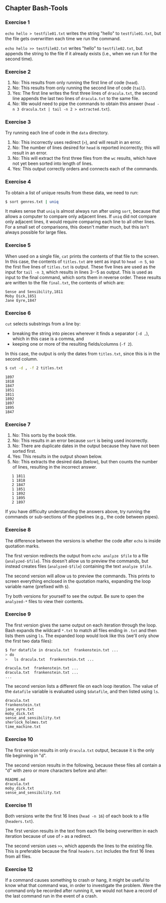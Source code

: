 
## Chapter Bash-Tools

### Exercise 1

`echo hello > testfile01.txt` writes the string "hello" to `testfile01.txt`,
but the file gets overwritten each time we run the command.

`echo hello >> testfile02.txt` writes "hello" to `testfile02.txt`,
but appends the string to the file if it already exists (i.e., when we run it for the second time).

### Exercise 2

1. No: This results from only running the first line of code (`head`).
2. No: This results from only running the second line of code (`tail`).
3. Yes: The first line writes the first three lines of `dracula.txt`,
the second line appends the last two lines of `dracula.txt` to the same file.
4. No: We would need to pipe the commands to obtain this answer (`head -n 3 dracula.txt | tail -n 2 > extracted.txt`).

### Exercise 3

Try running each line of code in the `data` directory.

1. No: This incorrectly uses redirect (`>`), 
and will result in an error.
2. No: The number of lines desired for `head` is reported incorrectly;
this will result in an error.
3. No: This will extract the first three files from the `wc` results,
which have not yet been sorted into length of lines.
4. Yes: This output correctly orders and connects each of the commands.

### Exercise 4

To obtain a list of unique results from these data,
we need to run:

```bash
$ sort genres.txt | uniq
```

It makes sense that `uniq` is almost always run after using `sort`,
because that allows a computer to compare only adjacent lines.
If `uniq` did not compare only adjacent lines,
it would require comparing each line to all other lines.
For a small set of comparisons,
this doesn't matter much,
but this isn't always possible for large files.

### Exercise 5

When used on a single file,
`cat` prints the contents of that file to the screen.
In this case,
the contents of `titles.txt` are sent as input to `head -n 5`,
so the first five lines of `titles.txt` is output.
These five lines are used as the input for `tail -n 3`,
which results in lines 3--5 as output.
This is used as input to the final command,
which sorts them in reverse order.
These results are written to the file `final.txt`,
the contents of which are:

```text
Sense and Sensibility,1811
Moby Dick,1851
Jane Eyre,1847
```

### Exercise 6

`cut` selects substrings from a line by:

-   breaking the string into pieces wherever it finds a separator (`-d ,`),
which in this case is a comma, and
-   keeping one or more of the resulting fields/columns (`-f 2`).

In this case, 
the output is only the dates from `titles.txt`,
since this is in the second column.

```bash
$ cut -d , -f 2 titles.txt
```

```text
1897
1818
1847
1851
1811
1892
1897
1895
1847
```

### Exercise 7 

1. No: This sorts by the book title.
2. No: This results in an error because `sort` is being used incorrectly.
3. No: There are duplicate dates in the output because they have not been sorted first.
4. Yes: This results in the output shown below.
5. No: This extracts the desired data (below), 
but then counts the number of lines,
resulting in the incorrect answer.

```text
   1 1811
   1 1818
   2 1847
   1 1851
   1 1892
   1 1895
   2 1897
```

If you have difficulty understanding the answers above,
try running the commands or sub-sections of the pipelines
(e.g., the code between pipes).

### Exercise 8

The difference between the versions is whether the code after `echo`
is inside quotation marks.

The first version redirects the output from `echo analyze $file` 
to a file (`analyzed-$file`). 
This doesn't allow us to preview the commands,
but instead creates files (`analyzed-$file`)
containing the text `analyze $file`.

The second version will allow us to preview the commands.
This prints to screen everything enclosed in the quotation marks,
expanding the loop variable name (prefixed with `$`).

Try both versions for yourself to see the output. Be sure to open the
`analyzed-*` files to view their contents.

### Exercise 9

The first version gives the same output on each iteration through
the loop.
Bash expands the wildcard `*.txt` to match all files ending in `.txt`
and then lists them using `ls`.
The expanded loop would look like this
(we'll only show the first two data files):

```bash
$ for datafile in dracula.txt  frankenstein.txt ...
> do
>	ls dracula.txt  frankenstein.txt ...
```

```text
dracula.txt  frankenstein.txt ...
dracula.txt  frankenstein.txt ...
...
```

The second version lists a different file on each loop iteration.
The value of the `datafile` variable is evaluated using `$datafile`,
and then listed using `ls`.

```text
dracula.txt
frankenstein.txt
jane_eyre.txt
moby_dick.txt
sense_and_sensibility.txt
sherlock_holmes.txt
time_machine.txt
```

### Exercise 10

The first version results in only `dracula.txt` output, 
because it is the only file beginning in "d".

The second version results in the following,
because these files all contain a "d" with zero or more characters before and after:

```text
README.md
dracula.txt
moby_dick.txt
sense_and_sensibility.txt
```

### Exercise 11 

Both versions write the first 16 lines (`head -n 16`) 
of each book to a file (`headers.txt`).

The first version results in the text from each file being overwritten in each iteration
because of use of `>` as a redirect.

The second version uses `>>`,
which appends the lines to the existing file.
This is preferable because the final `headers.txt` 
includes the first 16 lines from all files.

### Exercise 12

If a command causes something to crash or hang, it might be useful
to know what that command was, in order to investigate the problem.
Were the command only be recorded after running it, we would not
have a record of the last command run in the event of a crash.



